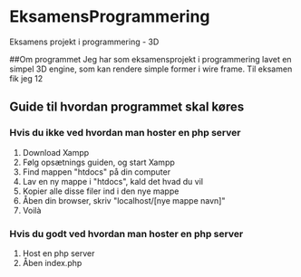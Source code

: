 # EksamensProgrammering
 Eksamens projekt i programmering - 3D

##Om programmet
 Jeg har som eksamensprojekt i programmering lavet en simpel 3D engine, som kan rendere simple former i wire frame. Til eksamen fik jeg 12

## Guide til hvordan programmet skal køres
### Hvis du ikke ved hvordan man hoster en php server
 1. Download Xampp
 2. Følg opsætnings guiden, og start Xampp
 3. Find mappen "htdocs" på din computer
 4. Lav en ny mappe i "htdocs", kald det hvad du vil
 5. Kopier alle disse filer ind i den nye mappe
 6. Åben din browser, skriv "localhost/[nye mappe navn]"
 7. Voilà
### Hvis du godt ved hvordan man hoster en php server
 1. Host en php server
 2. Åben index.php
